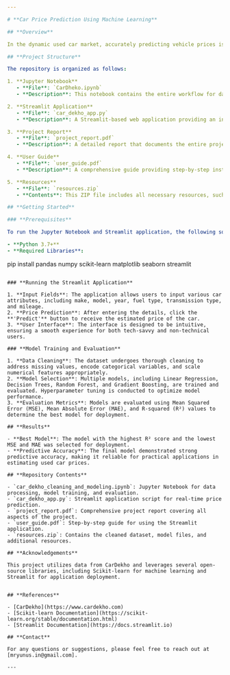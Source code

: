 ```yaml
---

# **Car Price Prediction Using Machine Learning**

## **Overview**

In the dynamic used car market, accurately predicting vehicle prices is crucial for enhancing customer satisfaction and optimizing sales strategies. This repository presents a comprehensive machine learning project focused on predicting the prices of used cars based on various features such as make, model, year, fuel type, transmission type, mileage, and more. Leveraging historical data from CarDekho, this project aims to develop a robust, user-friendly tool that aids sales representatives and customers alike. The final output is a deployed Streamlit application, enabling users to input car details and receive instant price predictions.

## **Project Structure**

The repository is organized as follows:

1. **Jupyter Notebook**  
   - **File**: `CarDheko.ipynb`  
   - **Description**: This notebook contains the entire workflow for data cleaning, feature engineering, model selection, training, and evaluation. It includes an exploratory data analysis (EDA) to identify key features influencing car prices and implements multiple machine learning models such as Linear Regression, Decision Trees, Random Forest, and Gradient Boosting with hyperparameter tuning to achieve optimal performance.

2. **Streamlit Application**  
   - **File**: `car_dekho_app.py`  
   - **Description**: A Streamlit-based web application providing an interactive interface for users to input car specifications and obtain a predicted price. The app is designed for ease of use, making it accessible to both technical and non-technical users.

3. **Project Report**  
   - **File**: `project_report.pdf`  
   - **Description**: A detailed report that documents the entire project lifecycle, from the initial problem statement and data preprocessing to model evaluation and deployment. It includes rationale for the chosen methodologies, a summary of results, and insights derived from the analysis.

4. **User Guide**  
   - **File**: `user_guide.pdf`  
   - **Description**: A comprehensive guide providing step-by-step instructions on how to use the Streamlit application. It explains how to navigate the app, input data, and interpret the results, ensuring it is user-friendly for individuals of all technical backgrounds.

5. **Resources**  
   - **File**: `resources.zip`  
   - **Contents**: This ZIP file includes all necessary resources, such as the cleaned dataset used for training, serialized model files (joblib), and any additional materials that support the project.

## **Getting Started**

### **Prerequisites**

To run the Jupyter Notebook and Streamlit application, the following software and libraries are required:

- **Python 3.7+**
- **Required Libraries**:  
  ```
  pip install pandas numpy scikit-learn matplotlib seaborn streamlit
  ```

### **Running the Streamlit Application**

1. **Input Fields**: The application allows users to input various car attributes, including make, model, year, fuel type, transmission type, and mileage.
2. **Price Prediction**: After entering the details, click the **'Predict'** button to receive the estimated price of the car.
3. **User Interface**: The interface is designed to be intuitive, ensuring a smooth experience for both tech-savvy and non-technical users.

### **Model Training and Evaluation**

1. **Data Cleaning**: The dataset undergoes thorough cleaning to address missing values, encode categorical variables, and scale numerical features appropriately.
2. **Model Selection**: Multiple models, including Linear Regression, Decision Trees, Random Forest, and Gradient Boosting, are trained and evaluated. Hyperparameter tuning is conducted to optimize model performance.
3. **Evaluation Metrics**: Models are evaluated using Mean Squared Error (MSE), Mean Absolute Error (MAE), and R-squared (R²) values to determine the best model for deployment.

## **Results**

- **Best Model**: The model with the highest R² score and the lowest MSE and MAE was selected for deployment.
- **Predictive Accuracy**: The final model demonstrated strong predictive accuracy, making it reliable for practical applications in estimating used car prices.

## **Repository Contents**

- `car_dekho_cleaning_and_modeling.ipynb`: Jupyter Notebook for data processing, model training, and evaluation.
- `car_dekho_app.py`: Streamlit application script for real-time price prediction.
- `project_report.pdf`: Comprehensive project report covering all aspects of the project.
- `user_guide.pdf`: Step-by-step guide for using the Streamlit application.
- `resources.zip`: Contains the cleaned dataset, model files, and additional resources.

## **Acknowledgements**

This project utilizes data from CarDekho and leverages several open-source libraries, including Scikit-learn for machine learning and Streamlit for application deployment.


## **References**

- [CarDekho](https://www.cardekho.com)
- [Scikit-learn Documentation](https://scikit-learn.org/stable/documentation.html)
- [Streamlit Documentation](https://docs.streamlit.io)

## **Contact**

For any questions or suggestions, please feel free to reach out at [mryunus.in@gmail.com].

---
```

